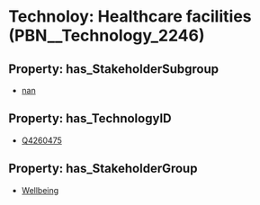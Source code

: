 # Technoloy: __Healthcare facilities__ (PBN__Technology_2246)

## Property: has_StakeholderSubgroup

* [nan](PBN__TechSubgroup_7)

## Property: has_TechnologyID

* [Q4260475](Q4260475)

## Property: has_StakeholderGroup

* [Wellbeing](PBN__TechGroup_2)


